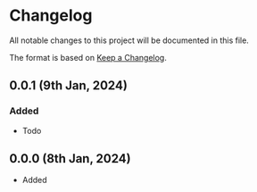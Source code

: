 # Changelog

All notable changes to this project will be documented in this file.

The format is based on [Keep a Changelog](https://keepachangelog.com/en/1.0.0/).

## 0.0.1 (9th Jan, 2024)

### Added

* Todo

## 0.0.0 (8th Jan, 2024)

* Added
